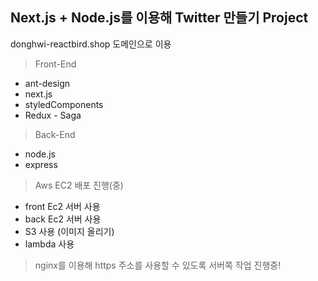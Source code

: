 ## Next.js + Node.js를 이용해 Twitter 만들기 Project

donghwi-reactbird.shop 도메인으로 이용

> Front-End
- ant-design
- next.js
- styledComponents
- Redux - Saga

> Back-End
- node.js
- express

> Aws EC2 배포 진행(중)
- front Ec2 서버 사용
- back Ec2 서버 사용
- S3 사용 (이미지 올리기)
- lambda 사용

> nginx를 이용해 https 주소를 사용할 수 있도록 서버쪽 작업 진행중!